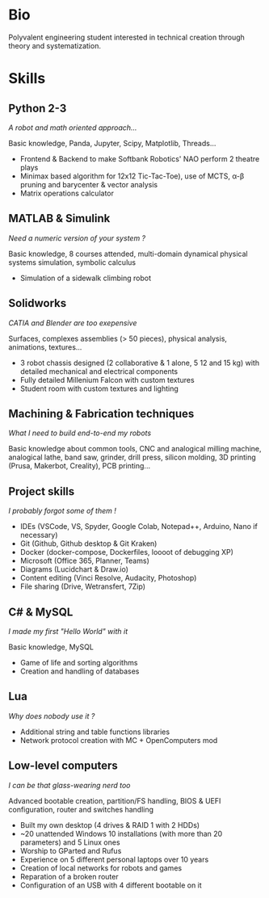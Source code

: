 # Bio

Polyvalent engineering student interested in technical creation through theory and systematization.

# Skills

## Python 2-3

*A robot and math oriented approach...*

Basic knowledge, Panda, Jupyter, Scipy, Matplotlib, Threads...

- Frontend & Backend to make Softbank Robotics' NAO perform 2 theatre plays 
- Minimax based algorithm for 12x12 Tic-Tac-Toe), use of MCTS, α-β pruning and barycenter & vector analysis 
- Matrix operations calculator 
  
## MATLAB & Simulink

*Need a numeric version of your system ?*

Basic knowledge, 8 courses attended, multi-domain dynamical physical systems simulation, symbolic calculus

- Simulation of a sidewalk climbing robot 


## Solidworks

*CATIA and Blender are too exepensive*

Surfaces, complexes assemblies (> 50 pieces), physical analysis, animations, textures...

- 3 robot chassis designed (2 collaborative & 1 alone, 5 12 and 15 kg) with detailed mechanical and electrical components 
- Fully detailed Millenium Falcon with custom textures
- Student room with custom textures and lighting

## Machining & Fabrication techniques

*What I need to build end-to-end my robots*

Basic knowledge about common tools, CNC and analogical milling machine, analogical lathe, band saw, grinder, drill press, silicon molding, 3D printing (Prusa, Makerbot, Creality), PCB printing...

## Project skills

*I probably forgot some of them !*

- IDEs (VSCode, VS, Spyder, Google Colab, Notepad++, Arduino, Nano if necessary) 
- Git (Github, Github desktop & Git Kraken) 
- Docker (docker-compose, Dockerfiles, loooot of debugging XP) 
- Microsoft (Office 365, Planner, Teams) 
- Diagrams (Lucidchart & Draw.io) 
- Content editing (Vinci Resolve, Audacity, Photoshop)
- File sharing (Drive, Wetransfert, 7Zip)
  
## C# & MySQL

*I made my first "Hello World" with it*

Basic knowledge, MySQL

- Game of life and sorting algorithms 
- Creation and handling of databases 
  
## Lua

*Why does nobody use it ?*

- Additional string and table functions libraries 
- Network protocol creation with MC + OpenComputers mod 

## Low-level computers
*I can be that glass-wearing nerd too*

Advanced bootable creation, partition/FS handling, BIOS & UEFI configuration, router and switches handling

- Built my own desktop (4 drives & RAID 1 with 2 HDDs) 
- ~20 unattended Windows 10 installations (with more than 20 parameters) and 5 Linux ones 
- Worship to GParted and Rufus 
- Experience on 5 different personal laptops over 10 years 
- Creation of local networks for robots and games 
- Reparation of a broken router 
- Configuration of an USB with 4 different bootable on it 
